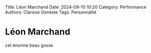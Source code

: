 Title: Léon Marchand
Date: 2024-09-10 10:20
Category: Performance
Authors: Clarisse Geneste
Tags: Personnalité

# Léon Marchand

cet énorme beau gosse